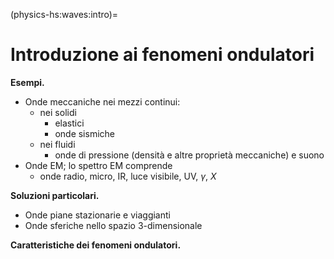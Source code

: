 (physics-hs:waves:intro)=
# Introduzione ai fenomeni ondulatori

**Esempi.**
- Onde meccaniche nei mezzi continui:
  - nei solidi
    - elastici
    - onde sismiche
  - nei fluidi
    - onde di pressione (densità e altre proprietà meccaniche) e suono
- Onde EM; lo spettro EM comprende
  - onde radio, micro, IR, luce visibile, UV, $\gamma$, $X$

**Soluzioni particolari.**
- Onde piane stazionarie e viaggianti
- Onde sferiche nello spazio 3-dimensionale

**Caratteristiche dei fenomeni ondulatori.**

